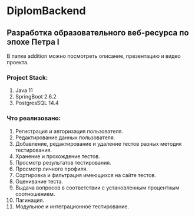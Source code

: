 # DiplomBackend
## Разработка образовательного веб-ресурса по эпохе Петра I
В папке addition можно посмотреть описание, презентацию и видео проекта. 
### Project Stack:
1. Java 11
2. SpringBoot 2.6.2
3. PostgresSQL 14.4
### Что реализовано:
1. Регистрация и авторизация пользователя.
2. Редактирование данных пользователя.
3. Добавление, редактирование и удаление тестов разных методик тестирования.
4. Хранение и прохождение тестов.
5. Просмотр результатов тестирования.
6. Просмотр личного профиля.
7. Сортировка и фильтрация имеющихся на сайте тестов.
8. Оценивание теста.
9. Выдача вопросов в соответствии с установленным процентным соотношением.
10. Пaгинация.
11. Модульное и интеграционное тестирование.

